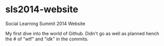 # sls2014-website
Social Learning Summit 2014 Website 

My first dive into the world of Github. 
Didn't go as well as planned hench the # of "wtf" and "idk" in the commits.


